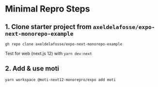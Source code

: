 # Minimal Repro Steps

## 1. Clone starter project from `axeldelafosse/expo-next-monorepo-example`

```bash
gh repo clone axeldelafosse/expo-next-monorepo-example
```

Test for web (next.js 12) with `yarn dev:next`

## 2. Add & use moti

```bash
yarn workspace @moti-next12-monorepro/expo add moti
```


